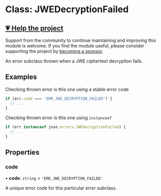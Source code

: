 # Class: JWEDecryptionFailed

## [💗 Help the project](https://github.com/sponsors/panva)

Support from the community to continue maintaining and improving this module is welcome. If you find the module useful, please consider supporting the project by [becoming a sponsor](https://github.com/sponsors/panva).

An error subclass thrown when a JWE ciphertext decryption fails.

## Examples

Checking thrown error is this one using a stable error code

```js
if (err.code === 'ERR_JWE_DECRYPTION_FAILED') {
  // ...
}
```

Checking thrown error is this one using `instanceof`

```js
if (err instanceof jose.errors.JWEDecryptionFailed) {
  // ...
}
```

## Properties

### code

• **code**: `string` = `'ERR_JWE_DECRYPTION_FAILED'`

A unique error code for this particular error subclass.
